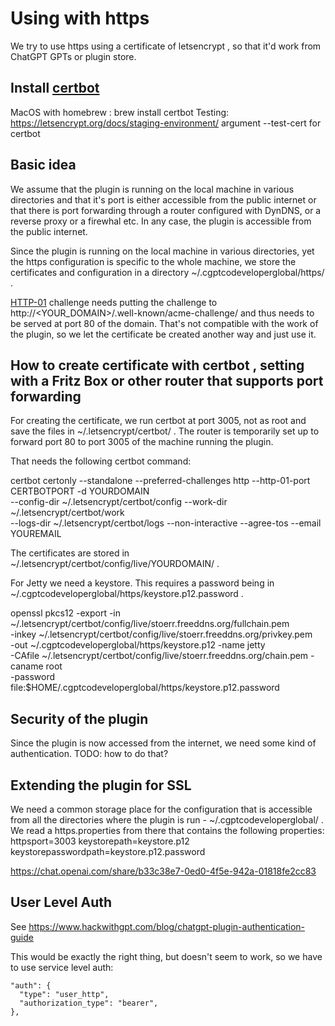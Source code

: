 # Using with https

We try to use https using a certificate of letsencrypt , so that it'd work from ChatGPT GPTs or plugin store.

## Install [certbot](https://certbot.eff.org/)

MacOS with homebrew : brew install certbot
Testing: https://letsencrypt.org/docs/staging-environment/ argument --test-cert for certbot

## Basic idea

We assume that the plugin is running on the local machine in various directories and that it's port is either 
accessible from the public internet or that there is port forwarding through a router configured with DynDNS, or a 
reverse proxy or a firewhal etc.  In any case, the plugin is accessible from the public internet.

Since the plugin is running on the local machine in various directories, yet the https configuration is specific to 
the whole machine, we store the certificates and configuration in a directory ~/.cgptcodeveloperglobal/https/ .

[HTTP-01](https://letsencrypt.org/docs/challenge-types/) challenge needs putting the challenge to
http://<YOUR_DOMAIN>/.well-known/acme-challenge/<TOKEN>
and thus needs to be served at port 80 of the domain. That's not compatible with the work of the plugin, so we let the
certificate be created another way and just use it.

## How to create certificate with certbot , setting with a Fritz Box or other router that supports port forwarding

For creating the certificate, we run certbot at port 3005, not as root and save the files in ~/.letsencrypt/certbot/ .
The router is temporarily set up to forward port 80 to port 3005 of the machine running the plugin. 

That needs the following certbot command:

certbot certonly --standalone --preferred-challenges http --http-01-port CERTBOTPORT -d YOURDOMAIN \
    --config-dir ~/.letsencrypt/certbot/config --work-dir ~/.letsencrypt/certbot/work \
    --logs-dir ~/.letsencrypt/certbot/logs --non-interactive --agree-tos --email YOUREMAIL

The certificates are stored in ~/.letsencrypt/certbot/config/live/YOURDOMAIN/ .

For Jetty we need a keystore. This requires a password being in ~/.cgptcodeveloperglobal/https/keystore.p12.password .

openssl pkcs12 -export -in ~/.letsencrypt/certbot/config/live/stoerr.freeddns.org/fullchain.pem \
    -inkey ~/.letsencrypt/certbot/config/live/stoerr.freeddns.org/privkey.pem \
    -out ~/.cgptcodeveloperglobal/https/keystore.p12 -name jetty \
    -CAfile ~/.letsencrypt/certbot/config/live/stoerr.freeddns.org/chain.pem -caname root \
    -password file:$HOME/.cgptcodeveloperglobal/https/keystore.p12.password

## Security of the plugin

Since the plugin is now accessed from the internet, we need some kind of authentication. TODO: how to do that? 

## Extending the plugin for SSL

We need a common storage place for the configuration that is accessible from all the directories where the plugin is 
run - ~/.cgptcodeveloperglobal/ . We read a https.properties from there that contains the following properties:
httpsport=3003
keystorepath=keystore.p12
keystorepasswordpath=keystore.p12.password

https://chat.openai.com/share/b33c38e7-0ed0-4f5e-942a-01818fe2cc83

## User Level Auth

See https://www.hackwithgpt.com/blog/chatgpt-plugin-authentication-guide

This would be exactly the right thing, but doesn't seem to work, so we have to use service level auth:

    "auth": {
      "type": "user_http",
      "authorization_type": "bearer",
    },
